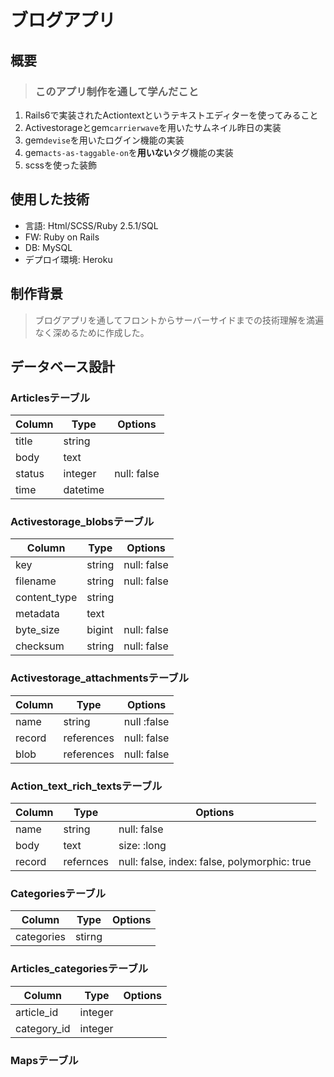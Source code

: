 # ブログアプリ

## 概要
> ###  このアプリ制作を通して学んだこと
 1. Rails6で実装されたActiontextというテキストエディターを使ってみること　
 2. Activestorageとgem`carrierwave`を用いたサムネイル昨日の実装
 3. gem`devise`を用いたログイン機能の実装
 4. gem`acts-as-taggable-on`を**用いない**タグ機能の実装
 5. scssを使った装飾

## 使用した技術
* 言語: Html/SCSS/Ruby 2.5.1/SQL
* FW:  Ruby on Rails
* DB: MySQL
* デプロイ環境: Heroku

## 制作背景
> ブログアプリを通してフロントからサーバーサイドまでの技術理解を満遍なく深めるために作成した。

## データベース設計
### Articlesテーブル
|Column|Type|Options|
|------|----|-------|
|title|string||
|body|text||
|status|integer|null: false|
|time|datetime||

### Activestorage_blobsテーブル
|Column|Type|Options|
|------|----|-------|
|key|string|null: false|
|filename|string|null: false|
|content_type|string||
|metadata|text||
|byte_size|bigint|null: false|
|checksum|string|null: false|

### Activestorage_attachmentsテーブル
|Column|Type|Options|
|------|----|-------|
|name|string|null :false|
|record|references|null: false|
|blob|references|null: false|

### Action_text_rich_textsテーブル
|Column|Type|Options|
|------|----|-------|
|name|string|null: false|
|body|text|size: :long|
|record|refernces|null: false, index: false, polymorphic: true|

### Categoriesテーブル
|Column|Type|Options|
|------|----|-------|
|categories|stirng||

### Articles_categoriesテーブル
|Column|Type|Options|
|------|----|-------|
|article_id|integer||
|category_id|integer||

### Mapsテーブル

